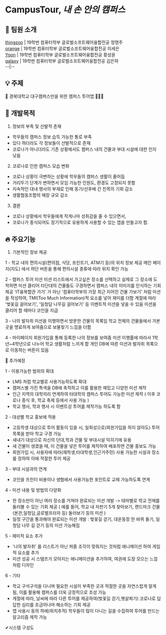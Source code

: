 # CampusTour, _내 손 안의 캠퍼스_

## :rainbow: 팀원 소개

[thingzoo](https://github.com/thing-zoo)  |  19학번 컴퓨터학부 글로벌소프트웨어융합전공 정명주   
[orange](https://github.com/seeun-320)    |  19학번 컴퓨터학부 글로벌소프트웨어융합전공 이세은   
[Yoon](https://github.com/noranmuri)      |  19학번 컴퓨터학부 글로벌소프트웨어융합전공 황성윤   
[galaxy](https://github.com/eunha812)     |  19학번 컴퓨터학부 글로벌소프트웨어융합전공 김은하   
--|--

## :bulb: 주제
:bus: 경북대학교 대구캠퍼스만을 위한 캠퍼스 투어앱 👩🏻‍🏫

## :pushpin: 개발목적
1. 정보의 부족 및 산발적 존재
  - 학우들의 캠퍼스 정보 습득 가능한 통로 부족
  - 있다 하더라도 각 정보들이 산발적으로 존재
  - 코로나가 아니더라도 기존 상황에서도 캠퍼스 내의 건물과 부대 시설에 대한 인지 낮음

2. 코로나로 인한 캠퍼스 모습 변화
  - 코로나 상황이 극변하는 상황에 학우들의 캠퍼스 생활이 줄어듬
  - 거리두기 단계가 변하면서 모임 가능한 인원도, 환경도 고정되지 못함
  - 지속적인 대내 행사의 부재로 인해 동기/선후배 간 친목의 기회 감소
  - 생활협동조합의 매장 규모 감소

3. 결론
  - 코로나 상황에서 학우들에게 작게나마 성취감을 줄 수 있으면서,
  - 코로나가 종식되어도 장기적으로 유용하게 사용할 수 있는 앱을 만들고자 함.

## :fire: 주요기능
1. 기본적인 정보 제공

1 - 학교 내의 편의시설(편의점, 식당, 프린트기, ATM기 등)의 위치 정보 제공
메인 페이지(지도) 에서 하단 버튼을 통해 편의시설 종류에 따라 위치 확인 가능


2 - 캠퍼스 투어 미션
미션 리스트에서 가고싶은 장소를 선택하고 실제로 그 장소에 도착하면 미션 클리어
타단대의 건물들도 구경하면서 캠퍼스 내의 이미지를 인식하는 기회 제공
'IT융복합관 가기' 가 아닌 '컴퓨터학부의 가장 최근 지어진 건물 가보기' 처럼 미션을 작성하여,
TMI(Too Much Information)적 요소를 넣어 재미를 더함
계절에 따라 '벚꽃길 걸어보기', '일청담 나무길 걸어보기' 등 이벤트적 미션을 넣을 수 있음
미션을 클리어 할 때마다 코인을 지급

3 - 나의 발자취
미션을 이행하면서 방문한 건물의 목록임
학교 전체의 건물들에서 가본 곳을 명료하게 보여줌으로 보물찾기 느낌을 더함

4 - 마이페이지
회원가입을 통해 등록한 나의 정보를 보여줌
미션 이행률에 따라서 1학년~4학년으로 나누어 학교 생활처럼 느끼게 함
개인 DB에 따른 미션과 발자취 목록으로 이동하는 버튼이 있음

🌹 추가예정

1 - 이용가능한 범위의 확대
- LMS 처럼 학교별로 사용가능하도록 확대
- 캠퍼스별 가진 특색을 DB에 축적하고 이를 활용한 재밌고 다양한 미션 제작
- 인근 지역의 대학끼리 연계하여 타대학의 캠퍼스 투어도 가능한 미션 제작 ( 이후 코로나 종식 후, 학교 축제 등에서 사용 가능 )
- 학교 행사, 학과 행사 시 이벤트성 투어를 제작가능 하도록 함

2 - 대상별 학교 홍보에 적용
- 고등학생 대상으로 투어 활동이 있을 시, 일회성으로(회원가입을 하지 않아도) 투어 목록을 받아 학교 구경 가능
- 새내기 대상으로 자신의 단대,학과 건물 및 부대시설 익히기에 유용
- 새 건물이 생겼을 때, 이 건물을 넣은 투어를 제작하여 배포하면 건물 홍보도 가능
- 회원가입 시, 사용자에 따라(재학생,타대학생,인근거주민) 사용 가능한 시설과 장소를 정하여 이에 적절한 투어 제공

3 - 부대 시설과의 연계
- 코인을 프린터 비용이나 생협에서 사용가능한 포인트로 교체 가능하도록 연계

4 - 미션 내용 및 방법의 다양화
- 한 장소만이 아닌 여러 장소를 거쳐야 완료되는 미션 개발 -> 테마별로 학교 전체를 둘러볼 수 있는 기회 제공
( 예를 들어, 학교 내 자판기 5개 찾아보기, 랜드마크 건물(본관,일청담,글로벌프라자 등) 둘러보기 등의 미션 )
- 일정 구간을 통과해야 완료되는 미션 개발 : 벚꽃길 걷기, 대운동장 한 바퀴 돌기, 일청담 나무 길 걷기 등의 미션 가능해짐

5 - 재미적 요소 추가
- '나의 발자취' 를 리스트가 아닌 퍼즐 조각이 맞춰지는 것처럼 애니메이션 하여 게임적 요소를 추가
- 미션 성공 시 스탬프가 모아지는 애니메이션을 추가하여, 여권에 도장 모으는 느낌처럼 디자인

6 - 기타
- 학교 구석구석을 다니며 필요한 시설이 부족한 곳과 적절한 곳을 자연스럽게 알게 됨, 이를 활용해 캠퍼스를 더욱 긍정적으로 조성 가능
- 계절에 따라, 날씨에 따라 다른 투어를 제공하여(벚꽃길 걷기,햇살쬐기) 코로나로 답답한 심리를 조금이나마 해소하는 기회 제공
- 앱 사용시 동의 하에(위치추적) 학우들이 많이 다니는 길을 수집하여 투어를 만드는 알고리즘 제작 가능

✔시스템 구성도
